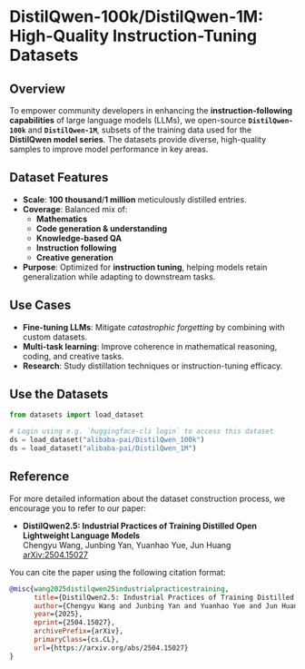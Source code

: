 # DistilQwen-100k/DistilQwen-1M: High-Quality Instruction-Tuning Datasets  

## Overview  
To empower community developers in enhancing the **instruction-following capabilities** of large language models (LLMs), we open-source **`DistilQwen-100k`** and **`DistilQwen-1M`**, subsets of the training data used for the **DistilQwen model series**. The datasets provide diverse, high-quality samples to improve model performance in key areas.  

## Dataset Features  
- **Scale**: **100 thousand**/**1 million** meticulously distilled entries.  
- **Coverage**: Balanced mix of:  
  - **Mathematics**  
  - **Code generation & understanding**  
  - **Knowledge-based QA**  
  - **Instruction following**  
  - **Creative generation**  
- **Purpose**: Optimized for **instruction tuning**, helping models retain generalization while adapting to downstream tasks.  

## Use Cases  
- **Fine-tuning LLMs**: Mitigate *catastrophic forgetting* by combining with custom datasets.  
- **Multi-task learning**: Improve coherence in mathematical reasoning, coding, and creative tasks.  
- **Research**: Study distillation techniques or instruction-tuning efficacy.  

## Use the Datasets
```python
from datasets import load_dataset

# Login using e.g. `huggingface-cli login` to access this dataset
ds = load_dataset("alibaba-pai/DistilQwen_100k")
ds = load_dataset("alibaba-pai/DistilQwen_1M")
```

## Reference

For more detailed information about the dataset construction process, we encourage you to refer to our paper:

- **DistilQwen2.5: Industrial Practices of Training Distilled Open Lightweight Language Models**  
  Chengyu Wang, Junbing Yan, Yuanhao Yue, Jun Huang  
  [arXiv:2504.15027](https://arxiv.org/abs/2504.15027)

You can cite the paper using the following citation format:

```bibtex
@misc{wang2025distilqwen25industrialpracticestraining,
      title={DistilQwen2.5: Industrial Practices of Training Distilled Open Lightweight Language Models}, 
      author={Chengyu Wang and Junbing Yan and Yuanhao Yue and Jun Huang},
      year={2025},
      eprint={2504.15027},
      archivePrefix={arXiv},
      primaryClass={cs.CL},
      url={https://arxiv.org/abs/2504.15027}
}
```